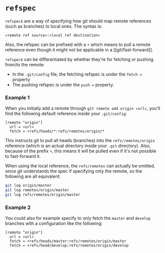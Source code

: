 # `refspec`
`refspec`s are a way of specifying how git should map remote references (such as branches) to local ones. The syntax is:

```
«remote ref source»:«local ref destination»
```

Also, the refspec can be prefixed with a `+` which means to pull a remote reference even though it might not be applicable in a [[git/fast-forward]].

`refspec`s can be differentiated by whether they're for fetching or pushing from/to the remote:
* In the `.git/config` file, the fetching refspec is under the `fetch = ` property
* The pushing refspec is under the `push =` property.

### Example 1
When you initially add a remote through `git remote add origin «url»`, you'll find the following default reference inside your `.git/config`:

```
[remote "origin"]
  url = «url»
  fetch = +refs/heads/*:refs/remotes/origin/*
```

This instructs git to pull all heads (branches) into the `refs/remotes/origin` reference (which is an actual directory inside your `.git` directory). Also, because of the prefix `+`, this means it will be pulled even if it's not possible to fast-forward it.

When using the local reference, the `refs/remotes` can actually be omitted, since git understands the spec if specifying only the remote, so the following are all equivalent:

```sh
git log origin/master
git log remotes/origin/master
git log refs/remotes/origin/master
```

### Example 2
You could also for example specify to only fetch the `master` and `develop` branches with a configuration like the following:

```
[remote "origin"]
  url = «url»
  fetch = +refs/heads/master:refs/remotes/origin/master
  fetch = +refs/head/develop:refs/remotes/origin/develop
```

